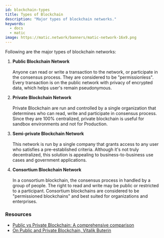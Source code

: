 ```yaml
---
id: blockchain-types
title: Types of Blockchain
description: "Major types of blockchain networks."
keywords:
  - docs
  - matic
image: https://matic.network/banners/matic-network-16x9.png 
---
```


Following are the major types of blockchain networks:

1. **Public Blockchain Network** <br></br>
Anyone can read or write a transaction to the network, or participate in the consensus process. They are considered to be "permissionless". Every transaction is on the public network with privacy of encrypted data, which helps user's remain pseudonymous.

2. **Private Blockchain Network** <br></br>
Private Blockchain are run and controlled by a single organization that determines who can read, write and participate in consensus process. Since they are 100% centralized, private blockchain is useful for sandbox environments and not for Production.

3. **Semi-private Blockchain Network** <br></br>
This network is run by a single company that grants access to any user who satisfies a pre-established criteria. Although it's not truly decentralized, this solution is appealing to business-to-business use cases and government applications.

4. **Consortium Blockchain Network** <br></br>
In a consortium blockchain, the consensus process in handled by a group of people. The right to read and write may be public or restricted to a participant. Consortium blockchains are considered to be "permissioned blockchains" and best suited for organizations and enterprises.  

### **Resources**

- [Public vs Private Blockchain: A comprehensive comparison](https://www.blockchain-council.org/blockchain/public-vs-private-blockchain-a-comprehensive-comparison/)
- [On Public and Private Blockchain, Vitalik Buterin](https://blog.ethereum.org/2015/08/07/on-public-and-private-blockchains/)
